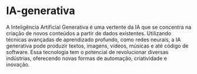 # IA-generativa
A Inteligência Artificial Generativa é uma vertente da IA que se concentra na criação de novos conteúdos a partir de dados existentes. Utilizando técnicas avançadas de aprendizado profundo, como redes neurais, a IA generativa pode produzir textos, imagens, vídeos, músicas e até código de software. Essa tecnologia tem o potencial de revolucionar diversas indústrias, oferecendo novas formas de automação, criatividade e inovação.
